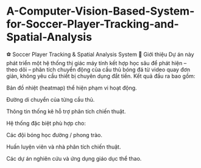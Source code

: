 # A-Computer-Vision-Based-System-for-Soccer-Player-Tracking-and-Spatial-Analysis

⚽ Soccer Player Tracking & Spatial Analysis System
📌 Giới thiệu
Dự án này phát triển một hệ thống thị giác máy tính kết hợp học sâu để phát hiện – theo dõi – phân tích chuyển động của cầu thủ bóng đá từ video quay đơn giản, không yêu cầu thiết bị chuyên dụng đắt tiền.
Kết quả đầu ra bao gồm:

Bản đồ nhiệt (heatmap) thể hiện phạm vi hoạt động.

Đường di chuyển của từng cầu thủ.

Thông tin thống kê hỗ trợ phân tích chiến thuật.

Hệ thống đặc biệt phù hợp cho:

Các đội bóng học đường / phong trào.

Huấn luyện viên và nhà phân tích chiến thuật.

Các dự án nghiên cứu và ứng dụng giáo dục thể thao.
